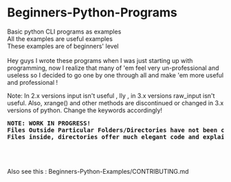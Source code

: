 # Beginners-Python-Programs
Basic python CLI programs as examples<br>
All the examples are useful examples<br>
These examples are of beginners' level<br>
<br>
Hey guys I wrote these programs when I was just starting up with programming, now I realize that many of 'em feel very un-professional and useless so I decided to go one by one through all and make 'em more useful and professional !
<br>

Note: In 2.x versions input isn't useful , lly , in 3.x versions raw_input isn't useful. Also, xrange() and other methods are discontinued or changed in 3.x versions of python. Change the keywords accordingly! 

<pre>
<strong>NOTE: WORK IN PROGRESS!
Files Outside Particular Folders/Directories have not been checked yet!
Files inside, directories offer much elegant code and explaination
</strong>
</pre>
<br><br>
Also see this : Beginners-Python-Examples/CONTRIBUTING.md<br>
